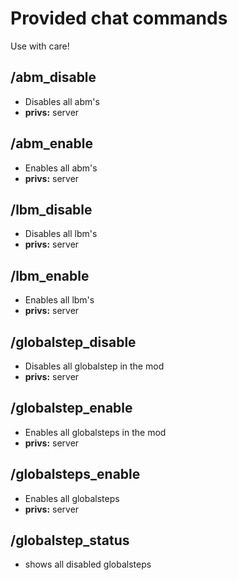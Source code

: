 
# Provided chat commands

Use with care!

## /abm_disable

* Disables all abm's
* **privs:** server

## /abm_enable

* Enables all abm's
* **privs:** server

## /lbm_disable

* Disables all lbm's
* **privs:** server

## /lbm_enable

* Enables all lbm's
* **privs:** server

## /globalstep_disable <name>

* Disables all globalstep in the mod <name>
* **privs:** server

## /globalstep_enable <name>

* Enables all globalsteps in the mod <name>
* **privs:** server

## /globalsteps_enable

* Enables all globalsteps
* **privs:** server

## /globalstep_status

* shows all disabled globalsteps
